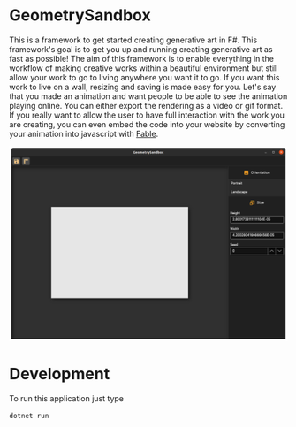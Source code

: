 [fantomas]: https://github.com/fsprojects/fantomas
[f# formatting]: https://marketplace.visualstudio.com/items?itemName=asti.fantomas-vs
[fable]: https://fable.io/

# GeometrySandbox

This is a framework to get started creating generative art in F#. This framework's goal is to get you up and running
creating generative art as fast as possible! The aim of this framework is to enable everything in the workflow of making
creative works within a beautiful environment but still allow your work to go to living anywhere you want it to go. If
you want this work to live on a wall, resizing and saving is made easy for you. Let's say that you made an animation and
want people to be able to see the animation playing online. You can either export the rendering as a video or gif
format. If you really want to allow the user to have full interaction with the work you are creating, you can even embed
the code into your website by converting your animation into javascript with [Fable].

![Preview of the generative framework gui](./img/GeometrySandbox.png)


# Development

To run this application just type

```sh
dotnet run
```